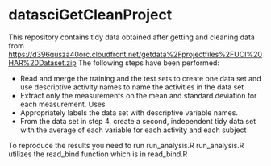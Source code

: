# datasciGetCleanProject
This repository contains tidy data obtained after getting and cleaning data from https://d396qusza40orc.cloudfront.net/getdata%2Fprojectfiles%2FUCI%20HAR%20Dataset.zip
The following steps have been performed:
  - Read and merge the training and the test sets to create one data set and use descriptive activity names to name the activities in the data set
  - Extract only the measurements on the mean and standard deviation for each measurement. 
Uses 
  - Appropriately labels the data set with descriptive variable names. 
  - From the data set in step 4, create a second, independent tidy data set with the average of each variable for each activity and each subject

To reproduce the results you need to run run_analysis.R 
run_analysis.R utilizes the read_bind function which is in read_bind.R
